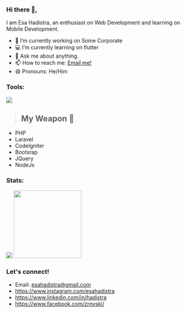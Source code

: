 ### Hi there 👋,
I am Esa Hadistra, an enthusiast on Web Development and learning on Mobile Development.

- 🔭 I’m currently working on Some Corporate </br>
- 💻 I’m currently learning on flutter </br>
- 💬 Ask me about anything.</br>
- 📫 How to reach me: <a href="esahadistra@gmail.com">Email me!</a>  </br>
- 😄 Pronouns: He/Him </br>

### Tools:
<p>
    <img src="https://img.shields.io/badge/Text%20Editor-Visual%20Studio%20Code-blue?&logo=visual%20studio%20code&logoColor=blue" />
</p>

> ## My Weapon 🔫
- PHP
- Laravel
- CodeIgniter
- Bootsrap
- JQuery
- NodeJs

### Stats:
<p>
    <img src="https://github-readme-stats.vercel.app/api?username=the-macs&hide=contribs,prs&show_icons=true&hide_border=true&title_color=000" />
    <img src="https://github-readme-stats.vercel.app/api/top-langs/?username=the-macs&layout=compact" height=180 />
</p>

### Let's connect!
- Email: esahadistra@gmail.com
- https://www.instagram.com/esahadistra
- https://www.linkedin.com/in/hadistra
- https://www.facebook.com/zrnvski/
